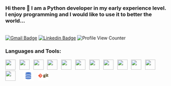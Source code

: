 ### Hi there 👋 I am a Python developer in my early experience level. I enjoy programming and I would like to use it to better the world... </br></br>
[![Gmail Badge](https://img.shields.io/badge/-Gmail-c14438?style=flat-square&logo=Gmail&logoColor=white&link=mailto:atepene@gmail.com)](mailto:atepene@gmail.com)
[![Linkedin Badge](https://img.shields.io/badge/-Stephen-blue?style=flat-square&logo=Linkedin&logoColor=white&link=https://www.linkedin.com/in/stephen-aliemeke/)](https://www.linkedin.com/in/stephen-aliemeke/) ![Profile View Counter](https://komarev.com/ghpvc/?username=aliemekestephen)

### Languages and Tools:
<img height="32" width="32" src="https://skillicons.dev/icons?i=python">&nbsp;&nbsp;
<img height="32" width="32" src="https://skillicons.dev/icons?i=docker">&nbsp;&nbsp;
<img height="32" width="32" src="https://skillicons.dev/icons?i=django">&nbsp;&nbsp;
<img height="32" width="32" src="https://skillicons.dev/icons?i=flask">&nbsp;&nbsp;
<img height="32" width="32" src="https://skillicons.dev/icons?i=gitlab">&nbsp;&nbsp;
<img height="32" width="32" src="https://skillicons.dev/icons?i=postgres">&nbsp;&nbsp;
<img height="32" width="32" src="https://skillicons.dev/icons?i=selenium">&nbsp;&nbsp;
<img height="32" width="32" src="https://skillicons.dev/icons?i=css">&nbsp;&nbsp;
<img height="32" width="32" src="https://skillicons.dev/icons?i=html">&nbsp;&nbsp;
<img height="32" width="32" src="https://skillicons.dev/icons?i=idea">&nbsp;&nbsp;
<img height="32" width="32" src="https://skillicons.dev/icons?i=js">&nbsp;&nbsp;
<img height="32" width="32" src="https://skillicons.dev/icons?i=mysql">&nbsp;&nbsp;
&nbsp;&nbsp; <img height="32" width="32" src="https://raw.githubusercontent.com/github/explore/80688e429a7d4ef2fca1e82350fe8e3517d3494d/topics/sql/sql.png">
&nbsp;&nbsp;  <img height="32" width="32" src="https://raw.githubusercontent.com/github/explore/80688e429a7d4ef2fca1e82350fe8e3517d3494d/topics/git/git.png"> 


<!--
**aliemekestephen/aliemekestephen** is a ✨ _special_ ✨ repository because its `README.md` (this file) appears on your GitHub profile.

Here are some ideas to get you started:

- 🔭 I’m currently working on ...
- 🌱 I’m currently learning ...
- 👯 I’m looking to collaborate on ...
- 🤔 I’m looking for help with ...
- 💬 Ask me about ...
- 📫 How to reach me: ...
- 😄 Pronouns: ...
- ⚡ Fun fact: ...
-->
